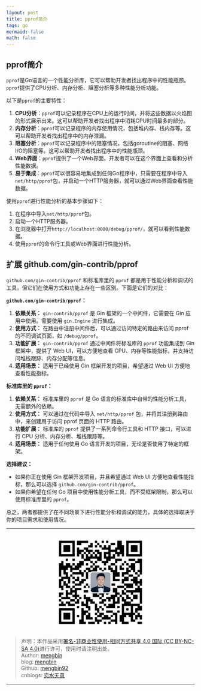 ```yaml
---
layout: post
title: pprof简介
tags: go
mermaid: false
math: false
---  
```


## pprof简介

`pprof`是Go语言的一个性能分析库，它可以帮助开发者找出程序中的性能瓶颈。`pprof`提供了CPU分析、内存分析、阻塞分析等多种性能分析功能。

以下是`pprof`的主要特性：

1. **CPU分析**：`pprof`可以记录程序在CPU上的运行时间，并将这些数据以火焰图的形式展示出来。这可以帮助开发者找出程序中消耗CPU时间最多的部分。
2. **内存分析**：`pprof`可以记录程序的内存使用情况，包括堆内存、栈内存等。这可以帮助开发者找出程序中的内存泄漏。
3. **阻塞分析**：`pprof`可以记录程序中的阻塞情况，包括goroutine的阻塞、网络I/O的阻塞等。这可以帮助开发者找出程序中的性能瓶颈。
4. **Web界面**：`pprof`提供了一个Web界面，开发者可以在这个界面上查看和分析性能数据。
5. **易于集成**：`pprof`可以很容易地集成到任何Go程序中，只需要在程序中导入`net/http/pprof`包，并启动一个HTTP服务器，就可以通过Web界面查看性能数据。

使用`pprof`进行性能分析的基本步骤如下：

1. 在程序中导入`net/http/pprof`包。
2. 启动一个HTTP服务器。
3. 在浏览器中打开`http://localhost:8080/debug/pprof/`，就可以看到性能数据。
4. 使用`pprof`的命令行工具或Web界面进行性能分析。


## 扩展 github.com/gin-contrib/pprof

`github.com/gin-contrib/pprof` 和标准库里的 `pprof` 都是用于性能分析和调试的工具，但它们在使用方式和功能上存在一些区别。下面是它们的对比：

**`github.com/gin-contrib/pprof`：**
1. **依赖关系：** `gin-contrib/pprof` 是 Gin 框架的一个中间件，它需要在 Gin 应用中使用。需要使用 `gin.Engine` 进行集成。
2. **使用方式：** 在路由中注册中间件后，可以通过访问特定的路由来访问 pprof 的不同调试页面，如 `/debug/pprof`。
3. **功能扩展：** `gin-contrib/pprof` 通过中间件将标准库的 `pprof` 功能集成到 Gin 框架中，提供了 Web UI，可以方便地查看 CPU、内存等性能指标，并支持访问堆栈跟踪、内存分配等信息。
4. **适用场景：** 适用于已经使用 Gin 框架开发的项目，希望通过 Web UI 方便地查看性能指标。

**标准库里的 `pprof`：**
1. **依赖关系：** 标准库里的 `pprof` 是 Go 语言的标准库中自带的性能分析工具，无需额外的依赖。
2. **使用方式：** 可以通过在代码中导入 `net/http/pprof` 包，并将其注册到路由中，来创建用于访问 pprof 页面的 HTTP 路由。
3. **功能扩展：** 标准库的 `pprof` 提供了一系列命令行工具和 HTTP 接口，可以进行 CPU 分析、内存分析、堆栈跟踪等。
4. **适用场景：** 适用于任何使用 Go 语言开发的项目，无论是否使用了特定的框架。

**选择建议：**
- 如果你正在使用 Gin 框架开发项目，并且希望通过 Web UI 方便地查看性能指标，那么可以选择 `github.com/gin-contrib/pprof`。
- 如果你希望在任何 Go 项目中使用性能分析工具，而不受框架限制，那么可以使用标准库里的 `pprof`。

总之，两者都提供了在不同场景下进行性能分析和调试的能力，具体的选择取决于你的项目需求和使用情况。  

---

<div align="center">
  <img src="../img/qrcode_wechat.jpg" alt="孟斯特">
</div>

> 声明：本作品采用[署名-非商业性使用-相同方式共享 4.0 国际 (CC BY-NC-SA 4.0)](https://creativecommons.org/licenses/by-nc-sa/4.0/deed.zh)进行许可，使用时请注明出处。  
> Author: [mengbin](mengbin1992@outlook.com)  
> blog: [mengbin](https://mengbin.top)  
> Github: [mengbin92](https://mengbin92.github.io/)  
> cnblogs: [恋水无意](https://www.cnblogs.com/lianshuiwuyi/)  

---

